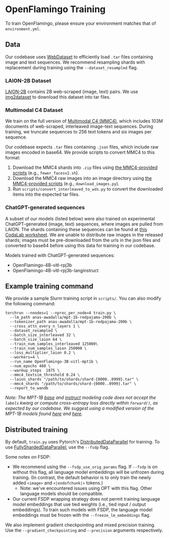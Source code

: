 # OpenFlamingo Training
To train OpenFlamingo, please ensure your environment matches that of `environment.yml`.

## Data
Our codebase uses [WebDataset](https://github.com/webdataset/webdataset) to efficiently load `.tar` files containing image and text sequences. We recommend resampling shards with replacement during training using the `--dataset_resampled` flag. 

### LAION-2B Dataset
[LAION-2B](https://arxiv.org/abs/2210.08402) contains 2B web-scraped (image, text) pairs. 
We use [img2dataset](https://github.com/rom1504/img2dataset) to download this dataset into tar files.

### Multimodal C4 Dataset
We train on the full version of [Multimodal C4 (MMC4)](https://github.com/allenai/mmc4), which includes 103M documents of web-scraped, interleaved image-text sequences. During training, we truncate sequences to 256 text tokens and six images per sequence.

Our codebase expects `.tar` files containing `.json` files, which include raw images encoded in base64.
We provide scripts to convert MMC4 to this format: 

1. Download the MMC4 shards into `.zip` files using [the MMC4-provided scripts](https://github.com/allenai/mmc4/tree/main/scripts) (e.g., `fewer_facesv2.sh`).
2. Download the MMC4 raw images into an image directory using [the MMC4-provided scripts](https://github.com/allenai/mmc4/tree/main/scripts) (e.g., `download_images.py`).
2. Run `scripts/convert_interleaved_to_wds.py` to convert the downloaded items into the expected tar files.

### ChatGPT-generated sequences
A subset of our models (listed below) were also trained on experimental ChatGPT-generated (image, text) sequences, where images are pulled from LAION. The shards containing these sequences can be found at [this CodaLab worksheet](https://worksheets.codalab.org/worksheets/0xdcd888ff7c754ae680c5e038f6ed1d9b). We are unable to distribute raw images in the released shards; images must be pre-downloaded from the urls in the json files and converted to base64 before using this data for training in our codebase.

Models trained with ChatGPT-generated sequences:

* OpenFlamingo-4B-vitl-rpj3b
* OpenFlamingo-4B-vitl-rpj3b-langinstruct

## Example training command
We provide a sample Slurm training script in `scripts/`. You can also modify the following command:

```
torchrun --nnodes=1 --nproc_per_node=4 train.py \
  --lm_path anas-awadalla/mpt-1b-redpajama-200b \
  --tokenizer_path anas-awadalla/mpt-1b-redpajama-200b \
  --cross_attn_every_n_layers 1 \
  --dataset_resampled \
  --batch_size_interleaved 32 \
  --batch_size_laion 64 \
  --train_num_samples_interleaved 125000\
  --train_num_samples_laion 250000 \
  --loss_multiplier_laion 0.2 \
  --workers=4 \
  --run_name OpenFlamingo-3B-vitl-mpt1b \
  --num_epochs 480 \
  --warmup_steps  1875 \
  --mmc4_textsim_threshold 0.24 \
  --laion_shards "/path/to/shards/shard-{0000..0999}.tar" \
  --mmc4_shards "/path/to/shards/shard-{0000..0999}.tar" \
  --report_to_wandb
```
*Note: The MPT-1B [base](https://huggingface.co/mosaicml/mpt-1b-redpajama-200b)  and [instruct](https://huggingface.co/mosaicml/mpt-1b-redpajama-200b-dolly) modeling code does not accept the `labels` kwarg or compute cross-entropy loss directly within `forward()`, as expected by our codebase. We suggest using a modified version of the MPT-1B models found [here](https://huggingface.co/anas-awadalla/mpt-1b-redpajama-200b) and [here](https://huggingface.co/anas-awadalla/mpt-1b-redpajama-200b-dolly).*

## Distributed training

By default, `train.py` uses Pytorch's [DistributedDataParallel](https://pytorch.org/docs/stable/torch.nn.parallel.DistributedDataParallel.html) for training. 
To use [FullyShardedDataParallel](https://pytorch.org/docs/stable/fsdp.html), use the `--fsdp` flag. 

Some notes on FSDP:

* We recommend using the `--fsdp_use_orig_params` flag. If `--fsdp` is on without this flag, all language model embeddings will be unfrozen during training. (In contrast, the default behavior is to only train the newly added `<image>` and `<|endofchunk|>` tokens.)
    * Note: we've encountered issues using OPT with this flag. Other language models should be compatible.
* Our current FSDP wrapping strategy does not permit training language model embeddings that use tied weights (i.e., tied input / output embeddings). To train such models with FSDP, the language model embeddings must be frozen with the `--freeze_lm_embeddings` flag.

We also implement gradient checkpointing and mixed precision training. Use the `--gradient_checkpointing` and `--precision` arguments respectively.